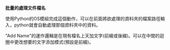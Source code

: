 **批量的處理文件檔名**

使用Python的OS模組完成這個動作，可以在前面將欲處理的資料夾的檔案路徑輸入，python就會自動處理那個資料夾中的資料。

"Add Name"的運作邏輯是在現有檔名上天加文字(前綴或後綴)。可以在中間的迴圈中更改想要的文字添加模式(預設是前綴)。
